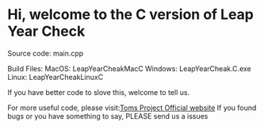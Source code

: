 # Hi, welcome to the C version of Leap Year Check

Source code: main.cpp

Build Files:
MacOS: LeapYearCheakMacC
Windows: LeapYearCheak.C.exe
Linux: LeapYearCheakLinuxC

If you have better code to slove this, welcome to tell us.

For more useful code, please visit:[Toms Project Official website](http://www.projectoms.com)
If you found bugs or you have something to say, PLEASE send us a issues
